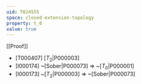 ```yaml
---
uid: T024555
space: closed-extension-topology
property: t_0
value: true
---
```

[[Proof]]

* [T000407] [$T_2$|P000003]
* [I000174] ~[Sober|P000073] => ~[$T_0$|P000001]
* [I000173] ~[$T_2$|P000003] => ~[Sober|P000073]

